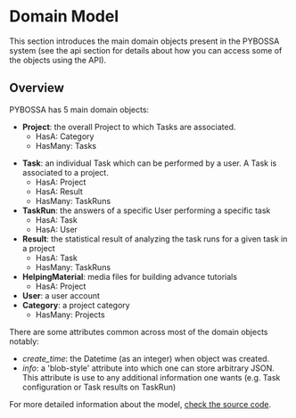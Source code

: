# Domain Model

This section introduces the main domain objects present in the PYBOSSA
system (see the api section for details about how you can access some of
the objects using the API).

## Overview

PYBOSSA has 5 main domain objects:

* **Project**: the overall Project to which Tasks are associated.
    - HasA: Category
    - HasMany: Tasks

- **Task**: an individual Task which can be performed by a user. A
  Task is associated to a project.
    - HasA: Project
    - HasA: Result
    - HasMany: TaskRuns
- **TaskRun**: the answers of a specific User performing a specific
  task
    - HasA: Task
    - HasA: User
- **Result**: the statistical result of analyzing the task runs for a given task in a project
    - HasA: Task
    - HasMany: TaskRuns
- **HelpingMaterial**: media files for building advance tutorials
    - HasA: Project
- **User**: a user account
- **Category**: a project category
    - HasMany: Projects

There are some attributes common across most of the domain objects
notably:

- *create_time*: the Datetime (as an integer) when object was
  created.
- *info*: a 'blob-style' attribute into which one can store
  arbitrary JSON. This attribute is use to any additional
  information one wants (e.g. Task configuration or Task results on
  TaskRun)

For more detailed information about the model, [check the source code](https://github.com/Scifabric/pybossa/tree/master/pybossa/model).
